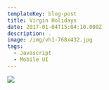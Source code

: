 ```yaml
---
templateKey: blog-post
title: Virgin Holidays
date: 2017-01-04T15:04:10.000Z
description: . 
image: /img/vh1-768x432.jpg
tags:
  - Javascript
  - Mobile UI
---
```

![](/img/vh1-768x432.jpg)
